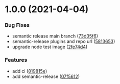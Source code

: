 # 1.0.0 (2021-04-04)


### Bug Fixes

* semantic release main branch ([73d35f6](https://github.com/chaseconey/f1-telemetry-cli/commit/73d35f6e32f70f00b463254e1bb883339387d568))
* semantic-release plugins and repo url ([5813653](https://github.com/chaseconey/f1-telemetry-cli/commit/5813653301c6366b0e595d35641f8d50d6412163))
* upgrade node test image ([2fe74d4](https://github.com/chaseconey/f1-telemetry-cli/commit/2fe74d43eec3d44b41b2fdb7f113f546086c4e64))


### Features

* add ci ([819815e](https://github.com/chaseconey/f1-telemetry-cli/commit/819815e592f5241c9ee6343d3208d7b6412999fe))
* add semantic-release ([07f5612](https://github.com/chaseconey/f1-telemetry-cli/commit/07f5612df67918017ae5725341efb794eb2f1a2c))

